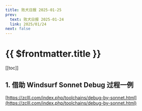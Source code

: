 ```yaml
---
title: 败犬日报 2025-01-25
prev:
  text: 败犬日报 2025-01-24
  link: 2025/01/24
next: false
---
```


# {{ $frontmatter.title }}

[[toc]]

## 1. 借助 Windsurf Sonnet Debug 过程一例

[https://zclll.com/index.php/toolchains/debug-by-sonnet.html](https://zclll.com/index.php/toolchains/debug-by-sonnet.html)
